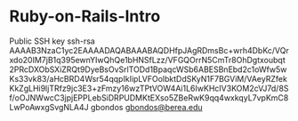 # Ruby-on-Rails-Intro
Public SSH key
ssh-rsa AAAAB3NzaC1yc2EAAAADAQABAAABAQDHfpJAgRDmsBc+wrh4DbKc/VQrxdo20IM7jB1q395ewnYIwQhQe1bHNSfLzz/VFGQOrrN5CmTr8OhDgtxoubqt2PRcDXObSXiZRQt9DyeBsOvSrlTODd1BpaqcWSb6ABESBnEbd2c1oWfw5wKs33vk83/aHcBRD4Wsr54qqpIkIipLVFOolbktDdSKyN1F7BGViM/VAeyRZfekKkZgLHi9ljTRfz9jc3E3+zFmzy16wzTPtVOW4Ai1L6IwKHcIV3KOM2cVJ7d/8Sf/oOJNWwcC3jpjEPPLebSiDRPUDMKtEXso5ZBeRwK9qq4wxkqyL7vpKmC8LwPoAwxgSvgNLA4J gbondos <gbondos@berea.edu>
